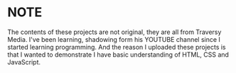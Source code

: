 # NOTE
The contents of these projects are not original, they are all from Traversy Media.
I've been learning, shadowing form his YOUTUBE channel since I started learning programming. And the reason I uploaded these projects is that I wanted to demonstrate I have basic understanding of HTML, CSS and JavaScript.
